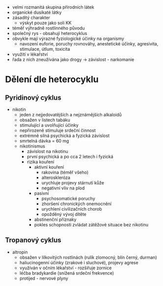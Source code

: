 - velmi rozmanitá skupina přírodních látek
- organické dusíkaté látky
- zásaditý charakter
	- výskyt pouze jako soli KK
- téměř výhradně rostlinného původu
- společný rys - obsahují heterocyklus
- obvykle mají výrazné fyziologické účinky na organismy
	- navození euforie, poruchy rovnováhy, anestetické účinky, agresivita, stimulace, útlum, toxicita
- využití v lékařství
- řada z nich zneužívána jako drogy → závislost - narkomanie
# Dělení dle heterocyklu
## Pyridinový cyklus
- nikotin
	- jeden z nejjedovatějších a nejznámějších alkaloidů
	- obsažen v listech tabáku
	- stimulující a uvolňující účinky
	- nepřirozeně stimuluje srdeční činnost
	- extrémně silná psychická a fyzická závislost
	- smrtelná dávka = 60 mg
	- nikotinismus
		- závislost na nikotinu
		- první psychická a po cca 2 letech i fyzická
		- rizika kouření
			- aktivní kouření
				- rakovina (téměř všeho)
				- alteroskleróza
				- urychluje projevy stárnutí kůže
				- negativní vliv na plod
			- pasivní
				- psychosomatické poruchy
				- zhoršení chronických onemocnění
				- urychlení civilizačních chorob
				- opožděný vývoj dítěte
			- abstinenční příznaky
			- pokles schopnosti zvládat zátěžové situace bez nikotinu
## Tropanový cyklus
- altropin
	- obsažen v lilkovitých rostlinách (rulík zlomocný, blín černý, durman)
	- haliucinogenní účinky (zrakové i sluchové), projevy agrese
	- využíván v očním lékařství - rozšiřuje zornice
	- léčba bradykardie (snížená srdeční frekvence)
	- protijed - nervové plyny